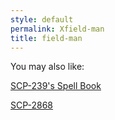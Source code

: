 ```yaml
---
style: default
permalink: Xfield-man
title: field-man
---
```

You may also like:

[SCP-239's Spell Book](http://scp-wiki.net/scp-239-s-spell-book)

[SCP-2868](http://scp-wiki.net/scp-2868)
